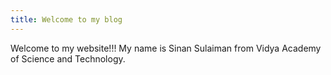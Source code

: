 ```yaml
---
title: Welcome to my blog
---
```


Welcome to my website!!!
My name is Sinan Sulaiman from Vidya Academy of Science and Technology.
